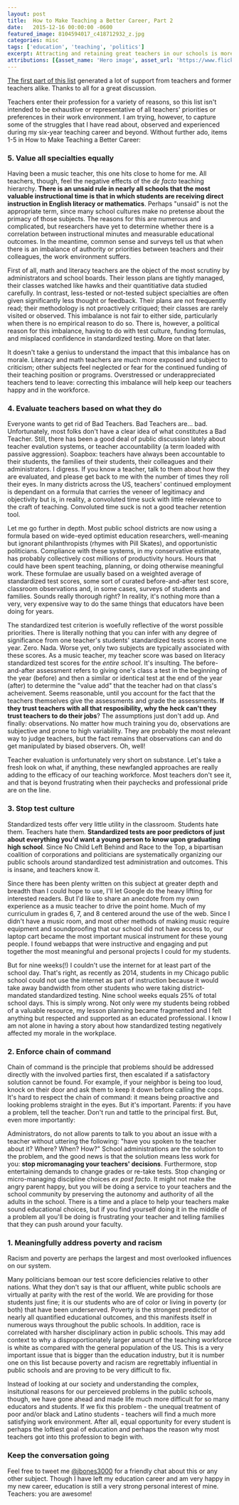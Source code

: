 ```yaml
---
layout: post
title:  How to Make Teaching a Better Career, Part 2
date:   2015-12-16 00:00:00 -0600
featured_image: 8104594017_c418712932_z.jpg
categories: misc
tags: ['education', 'teaching', 'politics']
excerpt: Attracting and retaining great teachers in our schools is more difficult than ever.  Here is part two of my list of 10 solutions.
attributions: [{asset_name: 'Hero image', asset_url: 'https://www.flickr.com/photos/cali4beach/', author: cali4beach, license_name: 'Creative Commons License', license_url: 'https://creativecommons.org/licenses/by/2.0/#'}]
---
```


<p><a href="{{ site.url }}/education/how-to-make-teaching-a-better-career-part-1">The first part of this list</a> generated a lot of support from teachers and former teachers alike.  Thanks to all for a great discussion.

</p><p>
Teachers enter their profession for a variety of reasons, so this list isn't intended to be exhaustive or representative of all teachers' priorities or preferences in their work environment.  I am trying, however, to capture some of the struggles that I have read about, observed and experienced during my six-year teaching career and beyond.  Without further ado, items 1-5 in How to Make Teaching a Better Career:
</p>
<h3>5. Value all specialties equally</h3>
<p>
Having been a music teacher, this one hits close to home for me.  All teachers, though, feel the negative effects of the <em>de facto</em> teaching hierarchy.  <strong>There is an unsaid rule in nearly all schools that the most valuable instructional time is that in which students are receiving direct instruction in English literacy or mathematics</strong>.  Perhaps "unsaid" is not the appropriate term, since many school cultures make no pretense about the primacy of those subjects.  The reasons for this are numerous and complicated, but researchers have yet to determine whether there is a correlation between instructional minutes and measurable educational outcomes.  In the meantime, common sense and surveys tell us that when there is an imbalance of authority or priorities between teachers and their colleagues, the work environment suffers.
</p>
<p>
First of all, math and literacy teachers are the object of the most scrutiny by administrators and school boards.  Their lesson plans are tightly managed, their classes watched like hawks and their quantitiative data studied carefully.  In contrast, less-tested or not-tested subject specialties are often given significantly less thought or feedback.  Their plans are not frequently read; their methodology is not proactively critiqued; their classes are rarely visited or observed.  This imbalance is not fair to either side, particularly when there is no empirical reason to do so.  There is, however, a political reason for this imbalance, having to do with test culture, funding formulas, and misplaced confidence in standardized testing.  More on that later.
</p>
<p>
It doesn't take a genius to understand the impact that this imbalance has on morale.  Literacy and math teachers are much more exposed and subject to criticism; other subjects feel neglected or fear for the continued funding of their teaching position or programs.  Overstressed or underappreciated teachers tend to leave: correcting this imbalance will help keep our teachers happy and in the workforce.
</p>
<h3>4. Evaluate teachers based on what they do</h3>
<p>
Everyone wants to get rid of Bad Teachers.  Bad Teachers are... bad.  Unfortunately, most folks don't have a clear idea of what constitutes a Bad Teacher.  Still, there has been a good deal of public discussion lately about teacher evalution systems, or teacher accountability (a term loaded with passive aggression).  Soapbox: teachers have always been accountable to their students, the families of their students, their colleagues and their administrators.  I digress.  If you know a teacher, talk to them about how they are evaluated, and please get back to me with the number of times they roll their eyes.  In many districts across the US, teachers' continued employment is dependant on a formula that carries the veneer of legitimacy and objectivity but is, in reality, a convoluted time suck with little relevance to the craft of teaching.  Convoluted time suck is not a good teacher retention tool.
</p>
<p>
Let me go further in depth.  Most public school districts are now using a formula based on wide-eyed optimist education researchers, well-meaning but ignorant philanthropists (rhymes with Pill Skates), and opportunistic politicians.  Compliance with these systems, in my conservative estimate, has probably collectively cost millions of productivity hours.  Hours that could have been spent teaching, planning, or doing otherwise meaningful work.  These formulae are usually based on a weighted average of standardized test scores, some sort of curated before-and-after test score, classroom observations and, in some cases, surveys of students and families.  Sounds really thorough right?  In reality, it's nothing more than a very, very expensive way to do the same things that educators have been doing for years.
</p>
<p>
  The standardized test criterion is woefully reflective of the worst possible priorities.  There is literally nothing that you can infer with any degree of significance from one teacher's students' standardized tests scores in one year.  Zero.  Nada.  Worse yet, only two subjects are typically associated with these scores.  As a music teacher, my teacher score was based on literacy standardized test scores for the <em>entire school</em>.  It's insulting.  The before-and-after assessment refers to giving one's class a test in the beginning of the year (before) and then a similar or identical test at the end of the year (after) to determine the "value add" that the teacher had on that class's acheivement.  Seems reasonable, until you account for the fact that the teachers themselves give the assessments and grade the assessments.  <strong>If they trust teachers with all that resposibility, why the heck can't they trust teachers to do their jobs</strong>?  The assumptions just don't add up.  And finally: observations.  No matter how much training you do, observations are subjective and prone to high variability.  They are probably the most relevant way to judge teachers, but the fact remains that observations can and do get manipulated by biased observers.  Oh, well!
</p>
<p>
Teacher evaluation is unfortunately very short on substance.  Let's take a fresh look on what, if anything, these newfangled approaches are really adding to the efficacy of our teaching workforce.  Most teachers don't see it, and that is beyond frustrating when their paychecks and professional pride are on the line.
</p>
<h3>3. Stop test culture</h3>
<p>
Standardized tests offer very little utility in the classroom.  Students hate them.  Teachers hate them.  <strong>Standardized tests are poor predictors of just about everything you'd want a young person to know upon graduating high school</strong>.  Since No Child Left Behind and Race to the Top, a bipartisan coalition of corporations and politicians are systematically organizing our public schools around standardized test administration and outcomes.  This is insane, and teachers know it.
</p>
<p>
Since there has been plenty written on this subject at greater depth and breadth than I could hope to use, I'll let Google do the heavy lifting for interested readers.  But I'd like to share an anecdote from my own experience as a music teacher to drive the point home.  Much of my curriculum in grades 6, 7, and 8 centered around the use of the web.  Since I didn't have a music room, and most other methods of making music require equipment and soundproofing that our school did not have access to, our laptop cart became the most important musical instrument for these young people.  I found webapps that were instructive and engaging and put together the most meaningful and personal projects I could for my students.
</p>
<p>
But for nine weeks(!) I couldn't use the internet for at least part of the school day.  That's right, as recently as 2014, students in my Chicago public school could not use the internet as part of instruction because it would take away bandwidth from other students who were taking district-mandated standardized testing.  Nine school weeks equals 25% of total school days.  This is simply wrong.  Not only were my students being robbed of a valuable resource, my lesson planning became fragmented and I felt anything but respected and supported as an educated professional.  I know I am not alone in having a story about how standardized testing negatively affected my morale in the workplace.
</p>
<h3>2. Enforce chain of command</h3>
<p>
  Chain of command is the principle that problems should be addressed directly with the involved parties first, then escalated if a satisfactory solution cannot be found.  For example, if your neighbor is being too loud, knock on their door and ask them to keep it down before calling the cops.  It's hard to respect the chain of command: it means being proactive and looking problems straight in the eyes.   But it's important.  Parents: if you have a problem, tell the teacher.  Don't run and tattle to the principal first.  But, even more importantly:
</p>
<p>
  Administrators, do not allow parents to talk to you about an issue with a teacher without uttering the following: "have you spoken to the teacher about it?  Where?  When?  How?"  School administrations are the solution to the problem, and the good news is that the solution means less work for you: <strong>stop micromanaging your teachers' decisions</strong>.  Furthermore, stop entertaining demands to change grades or re-take tests.  Stop changing or micro-managing discipline choices <em>ex post facto</em>.  It might not make the angry parent happy, but you will be doing a service to your teachers and the school community by preserving the autonomy and authority of all the adults in the school.  There is a time and a place to help your teachers make sound educational choices, but if you find yourself doing it in the middle of a problem all you'll be doing is frustrating your teacher and telling families that they can push around your faculty.
</p>
<h3>1. Meaningfully address poverty and racism</h3>
<p>
  Racism and poverty are perhaps the largest and most overlooked influences on our system.
</p>
<p>
  Many politicians bemoan our test score deficiencies relative to other nations.  What they don't say is that our affluent, white public schools are virtually at parity with the rest of the world.  We are providing for those students just fine; it is our students who are of color or living in poverty (or both) that have been underserved.  Poverty is the strongest predictor of nearly all quantified educational outcomes, and this manifests itself in numerous ways throughout the public schools.  In addition, race is correlated with harsher disciplinary action in public schools.  This may add context to why a disproportionately larger amount of the teaching workforce is white as compared with the general population of the US.  This is a very important issue that is bigger than the education industry, but it is number one on this list because poverty and racism are regrettably influential in public schools and are proving to be very difficult to fix.
</p>
<p>
  Instead of looking at our society and understanding the complex, insitutional reasons for our perceieved problems in the public schools, though, we have gone ahead and made life much more difficult for so many educators and students.  If we fix this problem - the unequal treatment of poor and/or black and Latino students - teachers will find a much more satisfying work environment.  After all, equal opportunity for every student is perhaps the loftiest goal of education and perhaps the reason why most teachers got into this profession to begin with.
</p>
<h3>Keep the conversation going</h3>
<p>
Feel free to tweet me <a href="http://twitter.com/jbones3000">@jbones3000</a> for a friendly chat about this or any other subject.  Though I have left my education career and am very happy in my new career, education is still a very strong personal interest of mine.  Teachers: you are awesome!</p>
